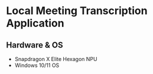 # Local Meeting Transcription Application 

## Hardware & OS
- Snapdragon X Elite Hexagon NPU
- Windows 10/11 OS
